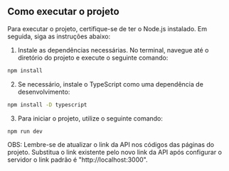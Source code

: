 ## Como executar o projeto
Para executar o projeto, certifique-se de ter o Node.js instalado. Em seguida, siga as instruções abaixo:

1. Instale as dependências necessárias. No terminal, navegue até o diretório do projeto e execute o seguinte comando:

```bash
npm install
```
2. Se necessário, instale o TypeScript como uma dependência de desenvolvimento:
```bash
npm install -D typescript
```
3. Para iniciar o projeto, utilize o seguinte comando:
```bash
npm run dev
```

OBS: Lembre-se de atualizar o link da API nos códigos das páginas do projeto. Substitua o link existente pelo novo link da API após configurar o servidor o link padrão é "http://localhost:3000".
